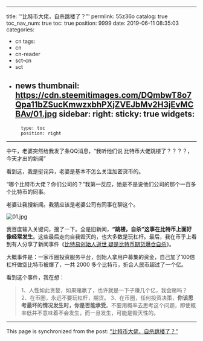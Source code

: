 
---
title: '“比特币大佬，自杀跳楼了？”'
permlink: 55z36o
catalog: true
toc_nav_num: true
toc: true
position: 9999
date: 2019-06-11 08:35:03
categories:
- cn
tags:
- cn
- cn-reader
- sct-cn
- sct
- news
thumbnail: https://cdn.steemitimages.com/DQmbwT8o7Qpa11bZSucKmwzxbhPXjZVEJbMv2H3jEvMCBAv/01.jpg
sidebar:
    right:
        sticky: true
widgets:
    -
        type: toc
        position: right
---


中午，老婆突然给我发了条QQ消息，“我听他们说 比特币大佬跳楼了？？？？，今天才出的新闻”

看到这，我是挺诧异，老婆是基本不怎么关注加密货币的。

“哪个比特币大佬？你们公司的？”我第一反应，她是不是说他们公司的那个一百多个比特币的同事。

老婆让我搜新闻。我猜应该是老婆公司有同事在聊这个。

![01.jpg](https://cdn.steemitimages.com/DQmbwT8o7Qpa11bZSucKmwzxbhPXjZVEJbMv2H3jEvMCBAv/01.jpg)

我百度输入关键词，搜了一下。全是旧新闻，**“跳楼，自杀”这事在比特币上面好像经常发生**。这些最后走向自我毁灭的，也大多数是玩杠杆。最后，我在币乎上看到有人分享了新闻事件《[比特易创始人逝世 疑是比特币期货爆仓自杀](http://finance.sina.com.cn/blockchain/roll/2019-06-11/doc-ihvhiews8013867.shtml)》。

大概事件是：一家币圈投资服务平台，创始人拿用户募集的资金，自己加了100倍杠杆做空比特币被爆了，一共 2000 多个比特币，折合人民币超过了一个亿。

看到这个事件，我在想：

>1、人性如此贪婪，如果赌赢了，也许就是一下子赚几个亿，我会赌吗？
2、在币圈，永远不要玩杠杆，期货。
3、在币圈，任何投资决策，**你该思考最坏的情况发生时，你是否能承受**。不要用概率去思考这个问题，即使概率低并不意味着不会发生，而一旦发生，可能是毁灭性的。

- - -

This page is synchronized from the post: [“比特币大佬，自杀跳楼了？”](https://steemit.com/@yellowbird/55z36o)
